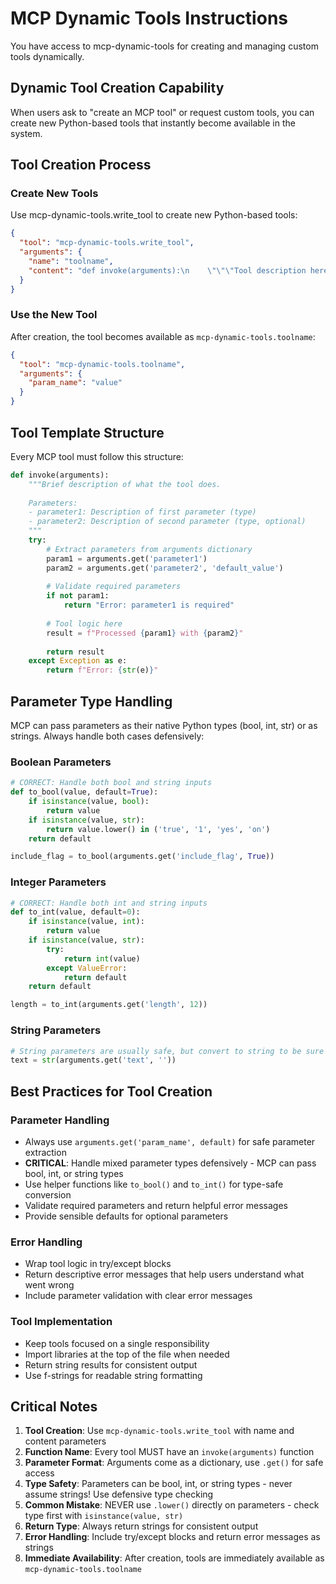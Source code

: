 # MCP Dynamic Tools Instructions

You have access to mcp-dynamic-tools for creating and managing custom tools dynamically.

## Dynamic Tool Creation Capability

When users ask to "create an MCP tool" or request custom tools, you can create new Python-based tools that instantly become available in the system.

## Tool Creation Process

### Create New Tools
Use mcp-dynamic-tools.write_tool to create new Python-based tools:

```json
{
  "tool": "mcp-dynamic-tools.write_tool",
  "arguments": {
    "name": "toolname",
    "content": "def invoke(arguments):\n    \"\"\"Tool description here.\n    \n    Parameters:\n    - param_name: Description (type)\n    \"\"\"\n    try:\n        value = arguments.get('param_name', 'default')\n        return f\"Result: {value}\"\n    except Exception as e:\n        return f\"Error: {str(e)}\""
  }
}
```

### Use the New Tool
After creation, the tool becomes available as `mcp-dynamic-tools.toolname`:

```json
{
  "tool": "mcp-dynamic-tools.toolname",
  "arguments": {
    "param_name": "value"
  }
}
```

## Tool Template Structure

Every MCP tool must follow this structure:

```python
def invoke(arguments):
    """Brief description of what the tool does.
    
    Parameters:
    - parameter1: Description of first parameter (type)
    - parameter2: Description of second parameter (type, optional)
    """
    try:
        # Extract parameters from arguments dictionary
        param1 = arguments.get('parameter1')
        param2 = arguments.get('parameter2', 'default_value')
        
        # Validate required parameters
        if not param1:
            return "Error: parameter1 is required"
        
        # Tool logic here
        result = f"Processed {param1} with {param2}"
        
        return result
    except Exception as e:
        return f"Error: {str(e)}"
```

## Parameter Type Handling

MCP can pass parameters as their native Python types (bool, int, str) or as strings. Always handle both cases defensively:

### Boolean Parameters
```python
# CORRECT: Handle both bool and string inputs
def to_bool(value, default=True):
    if isinstance(value, bool):
        return value
    if isinstance(value, str):
        return value.lower() in ('true', '1', 'yes', 'on')
    return default

include_flag = to_bool(arguments.get('include_flag', True))
```

### Integer Parameters
```python
# CORRECT: Handle both int and string inputs
def to_int(value, default=0):
    if isinstance(value, int):
        return value
    if isinstance(value, str):
        try:
            return int(value)
        except ValueError:
            return default
    return default

length = to_int(arguments.get('length', 12))
```

### String Parameters
```python
# String parameters are usually safe, but convert to string to be sure
text = str(arguments.get('text', ''))
```

## Best Practices for Tool Creation

### Parameter Handling
- Always use `arguments.get('param_name', default)` for safe parameter extraction
- **CRITICAL**: Handle mixed parameter types defensively - MCP can pass bool, int, or string types
- Use helper functions like `to_bool()` and `to_int()` for type-safe conversion
- Validate required parameters and return helpful error messages
- Provide sensible defaults for optional parameters

### Error Handling
- Wrap tool logic in try/except blocks
- Return descriptive error messages that help users understand what went wrong
- Include parameter validation with clear error messages

### Tool Implementation
- Keep tools focused on a single responsibility
- Import libraries at the top of the file when needed
- Return string results for consistent output
- Use f-strings for readable string formatting

## Critical Notes

1. **Tool Creation**: Use `mcp-dynamic-tools.write_tool` with name and content parameters
2. **Function Name**: Every tool MUST have an `invoke(arguments)` function
3. **Parameter Format**: Arguments come as a dictionary, use `.get()` for safe access
4. **Type Safety**: Parameters can be bool, int, or string types - never assume strings! Use defensive type checking
5. **Common Mistake**: NEVER use `.lower()` directly on parameters - check type first with `isinstance(value, str)`
6. **Return Type**: Always return strings for consistent output
7. **Error Handling**: Include try/except blocks and return error messages as strings
8. **Immediate Availability**: After creation, tools are immediately available as `mcp-dynamic-tools.toolname`
